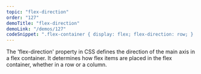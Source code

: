 ```yaml
---
topic: "flex-direction"
order: "127"
demoTitle: "flex-direction"
demoLink: "/demos/127"
codeSnippet: ".flex-container { display: flex; flex-direction: row; } .flex-item { flex: 1; }"
---
```


The 'flex-direction' property in CSS defines the direction of the main axis in a flex container. It determines how flex items are placed in the flex container, whether in a row or a column.
<br />
